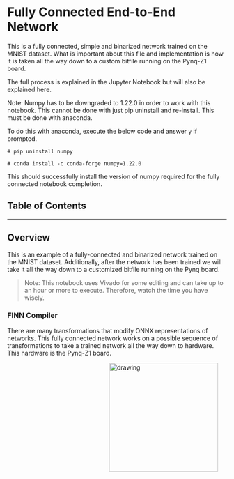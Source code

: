 # Fully Connected End-to-End Network

This is a fully connected, simple and binarized network trained on the MNIST dataset. What is important about this file and implementation is how it is taken all the way down to a custom bitfile running on the Pynq-Z1 board.

The full process is explained in the Jupyter Notebook but will also be explained here.


Note: Numpy has to be downgraded to 1.22.0 in order to work with this notebook. This cannot be done with just pip uninstall and re-install. This must be done with anaconda. 

To do this with anaconda, execute the below code and answer `y` if prompted.

```
# pip uninstall numpy

# conda install -c conda-forge numpy=1.22.0
```

This should successfully install the version of numpy required for the fully connected notebook completion.


## Table of Contents

---

## Overview

This is an example of a fully-connected and binarized network trained on the MNIST dataset. Additionally, after the network has been trained we will take it all the way down to a customized bitfile running on the Pynq board.

> Note: This notebook uses Vivado for some editing and can take up to an hour or more to execute. Therefore, watch the time you have wisely.

### FINN Compiler

There are many transformations that modify ONNX representations of networks. This fully connected network works on a possible sequence of transformations to take a trained network all the way down to hardware. This hardware is the Pynq-Z1 board.

<img align="right" src="https://github.com/Markay12/pynq-finn-FPGA/blob/main/Cifar10_Exploration/Brevitas/PynqInHouse2.jpg?raw=true" alt="drawing" style="margin-right: 20px" width="250"/>
